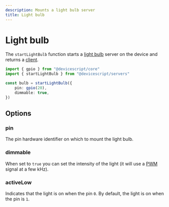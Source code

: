 ```yaml
---
description: Mounts a light bulb server
title: Light bulb
---
```


# Light bulb

The `startLightBulb` function starts a [light bulb](https://microsoft.github.io/jacdac-docs/services/lightbulb) server on the device
and returns a [client](/api/clients/lightbulb).

```ts
import { gpio } from "@devicescript/core"
import { startLightBulb } from "@devicescript/servers"

const bulb = startLightBulb({
    pin: gpio(20),
    dimmable: true,
})
```

## Options

### pin

The pin hardware identifier on which to mount the light bulb.

### dimmable

When set to `true` you can set the intensity of the light (it will use a [PWM](https://en.wikipedia.org/wiki/Pulse-width_modulation) signal at a few kHz).

### activeLow

Indicates that the light is on when the pin `0`.
By default, the light is on when the pin is `1`.

